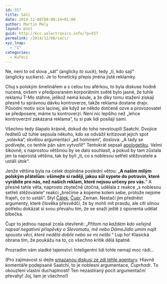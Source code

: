 ```yaml
---
id: 557
title: Sáči
date: 2014-12-08T08:00:14+01:00
author: Martin Maly
layout: post
guid: http://kcc.uelectronics.info/?p=557
permalink: /2014/12/08/saci/
xyz_lnap:
  - "1"
categories:
  - Kuřecí
---
```

Ne, není to od slova &#8222;sát&#8220; (anglicky _to suck_), tedy &#8222;ti, kdo sají&#8220; (anglicky _suckers_). Je to fonetický přepis jména jisté reklamky.

Chuj s polským šmelinářem a s celou tou aférkou, to byla diskuse hodně nucená, ovšem v předposraném korporátním světě bylo jasné, že tuhle reklamu T-Mo stáhne, jelikož nemá koule, a že díky tomu stažení získají přesně tu správnou dávku kontroverze, takže reklama dostane drajv. Původní motiv sice lacinej, ale když se někdo dotčeně ozve a provozovatel se předposere, máme tu kontroverzi. Není nic lepšího než &#8222;lehce kontroverzní zakázaná reklama&#8220;, tu si pak lidi posílají sami.

Všechno tedy šlapalo krásně, dokud do toho nevstoupili Saatchi. Dvojice ředitelů už tuhle sepsula někoho, kdo se odvážil kritizovat jejich spot &#8222;volavka&#8220;, skvělou argumentací &#8222;ad hominem&#8220;, doslova: &#8222;A tady se podívejte, co tenhle pán sám vytvořil!&#8220; Tentokrát sepsali [apologetiku](http://marketingsales.tyden.cz/rubriky/lide/a-zadara-volanice-byste-taky-zakazali-pta-se-agentura-t-mobilu_326315.html). Velmi šikovně, s naprostou většinou by se dalo souhlasit, a pokud by tam zůstala jen ta naprostá většina, tak by byli &#8222;ti, co s noblesou setřeli stěžovatele a ustáli útok&#8220;.

Jenže většina byla na celek doplněna poslední větou: &#8222;**A našim milým polským přátelům: všímejte si raději, jakou sůl sypete do potravin, které vyrábíte pro nás, než našich reklam, které nejsou určeny pro vás.**&#8220; A přesně tahle věta, naprosto zbytečně útočná, udělala z reakce &#8222;s noblesou setřeli stěžovatele&#8220; reakci &#8222;brečíme a kopeme kolem sebe, protože nejsme frajeři, co to ustáli&#8220;. Styl [Čálek](http://www.misantrop.info/nejsme-personalni-agentura), [Čupr](http://www.misantrop.info/kubik-marketing/), Zeman. Nestačí jim přednést argumenty, které člověka přesvědčí, že by mohli mít pravdu, ale cítí silnou potřebu dokázat si svou převahu tím, že se snaží ještě z oponenta udělat blbečka.

Čupr to jednou napsal zcela otevřeně: &#8222;_Přitom na každém kdo veřejně napsal negativní příspěvky o Slevomatu, mě nebo DámeJídlo umím najít spoustu věcí, které nedělá dobře nebo se mi nelíbí._&#8220; Lup ho! Klasická obrana tím, že poukážu na to, co všechno kritik dělá špatně.

Prozradím vám sladké tajemství: Inteligentní lidi tohle nemají moc rádi&#8230;

(Pro zajímavost si dejte [smazanou diskusi ze zdi téhle agentury](http://imgur.com/8Uo3Swp). Hlavně komentáře podepsané Saatchi, to je noblesní argumentace, _Čuprhadr_. To okouzlení vlastní duchaplností! Ten nezastíraný pocit argumentační převahy! Joj, tam je všechno!)